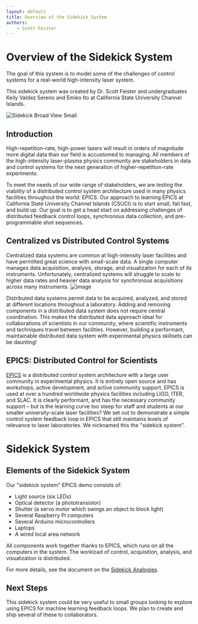 ```yaml
---
layout: default
title: Overview of the Sidekick System
authors:
    - Scott Feister
---
```


# Overview of the Sidekick System

The goal of this system is to model some of the challenges of control systems for a real-world high-intensity laser system.

This sidekick system was created by Dr. Scott Feister and undergraduates Keily Valdez Sereno and Emiko Ito at California State University Channel Islands.

![Sidekick Broad View Small](https://user-images.githubusercontent.com/7269185/156228045-ae113b35-8891-4ca8-96da-a0b1969d2df6.JPG)

## Introduction
High-repetition-rate, high-power lasers will result in orders of magnitude more digital data than our field is accustomed to managing. All members of the high-intensity laser-plasma physics community are stakeholders in data and control systems for the next generation of higher-repetition-rate experiments.

To meet the needs of our wide range of stakeholders, we are testing the viability of a distributed control system architecture used in many physics facilities throughout the world: EPICS. Our approach to learning EPICS at California State University Channel Islands (CSUCI) is to start small, fail fast, and build up. Our goal is to get a head start on addressing challenges of distributed feedback control loops, synchronous data collection, and pre-programmable shot sequences. 

## Centralized vs Distributed Control Systems
Centralized data systems are common at high-intensity laser facilities and have permitted great science with small-scale data. A single computer manages data acquisition, analysis, storage, and visualization for each of its instruments. Unfortunately, centralized systems will struggle to scale to higher data rates and heavier data analysis for synchronous acquisitions across many instruments.
![image](https://user-images.githubusercontent.com/7269185/155596717-cf409000-c993-4136-91ae-369ce32a26a1.png)

Distributed data systems permit data to be acquired, analyzed, and stored at different locations throughout a laboratory. Adding and removing components in a distributed data system does not require central coordination. This makes the distributed data approach ideal for collaborations of scientists in our community, where scientific instruments and techniques travel between facilities. However, building a performant, maintainable distributed data system with experimental physics skillsets can be daunting!

## EPICS: Distributed Control for Scientists
[EPICS](https://epics-controls.org/) is a distributed control system architecture with a large user community in experimental physics. It is entirely open source and has workshops, active development, and active community support. EPICS is used at over a hundred worldwide physics facilities including LIGO, ITER, and SLAC. It is clearly performant, and has the necessary community support – but is the learning curve too steep for staff and students at our smaller university-scale laser facilities? We set out to demonstrate a simple control system feedback loop in EPICS that still maintains levels of relevance to laser laboratories. We nicknamed this the "sidekick system".

# Sidekick System
## Elements of the Sidekick System
Our "sidekick system" EPICS demo consists of:
* Light source (six LEDs)
* Optical detector (a phototransistor)
* Shutter (a servo motor which swings an object to block light)
* Several Raspberry Pi computers
* Several Arduino microcontrollers
* Laptops
* A wired local area network

All components work together thanks to EPICS, which runs on all the computers in the system. The workload of control, acquisition, analysis, and visualization is distributed.

For more details, see the document on the [Sidekick Analogies](sidekick-analogies.md).

## Next Steps
This sidekick system could be very useful to small groups looking to explore using EPICS for machine learning feedback loops. We plan to create and ship several of these to collaborators.
